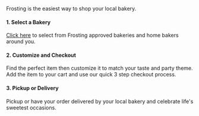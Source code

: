 Frosting is the easiest way to shop your local bakery.  

#### 1. Select a Bakery  

[Click here](https://www.frostingmarket.com/bakeries/) to select from Frosting approved bakeries and home bakers around you.  

#### 2. Customize and Checkout  

Find the perfect item then customize it to match your taste and party theme. Add the item to your cart and use our quick 3 step checkout process.  

#### 3. Pickup or Delivery  

Pickup or have your order delivered by your local bakery and celebrate life's sweetest occasions.  